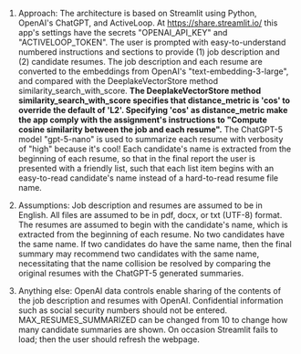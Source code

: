 1) Approach:
The architecture is based on Streamlit using Python, OpenAI's ChatGPT, and ActiveLoop.
At https://share.streamlit.io/ this app's settings have the secrets "OPENAI_API_KEY" and "ACTIVELOOP_TOKEN".  The user is prompted with easy-to-understand numbered instructions and sections to provide (1) job description and (2) candidate resumes.  The job description and each resume are converted to the embeddings from OpenAI's "text-embedding-3-large", and compared with the DeeplakeVectorStore method similarity_search_with_score.  **The DeeplakeVectorStore method similarity_search_with_score specifies that distance_metric is 'cos' to override the default of 'L2'.  Specifying 'cos' as distance_metric make the app comply with the assignment's instructions to "Compute cosine similarity between the job and each resume".**  The ChatGPT-5 model "gpt-5-nano" is used to summarize each resume with verbosity of "high" because it's cool!  Each candidate's name is extracted from the beginning of each resume, so that in the final report the user is presented with a friendly list, such that each list item begins with an easy-to-read candidate's name instead of a hard-to-read resume file name. 

2) Assumptions:
Job description and resumes are assumed to be in English.
All files are assumed to be in pdf, docx, or txt (UTF-8) format.
The resumes are assumed to begin with the candidate's name, which is extracted from the beginning of each resume.
No two candidates have the same name.  If two candidates do have the same name, then the final summary may recommend two candidates with the same name, necessitating that the name collision be resolved by comparing the original resumes with the ChatGPT-5 generated summaries.

3) Anything else:
OpenAI data controls enable sharing of the contents of the job description and resumes with OpenAI.
Confidential information such as social security numbers should not be entered.
MAX_RESUMES_SUMMARIZED can be changed from 10 to change how many candidate summaries are shown.
On occasion Streamlit fails to load; then the user should refresh the webpage.
